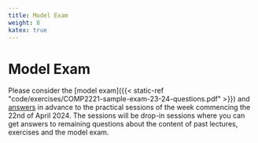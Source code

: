 ```yaml
---
title: Model Exam
weight: 8
katex: true
---
```


# Model Exam

Please consider the [model exam]({{< static-ref
  "code/exercises/COMP2221-sample-exam-23-24-questions.pdf" >}}) and [answers]("code/exercises/COMP2221-sample-exam-23-24-answers.pdf") in advance to the practical sessions of the week commencing the 22nd of April 2024.
The sessions will be drop-in sessions where you can get answers to remaining questions about the content of past lectures, exercises and the model exam.



